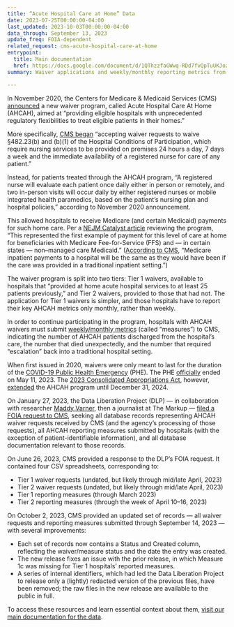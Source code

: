 ```yaml
---
title: “Acute Hospital Care at Home” Data
date: 2023-07-25T00:00:00-04:00
last_updated: 2023-10-03T00:00:00-04:00
data_through: September 13, 2023
update_freq: FOIA-dependent
related_request: cms-acute-hospital-care-at-home
entrypoint:
  title: Main documentation
  href: https://docs.google.com/document/d/1QThzzfaGWwq-RDd7fvQpTuUKJozBuQZJiFhcKt1ONX4/edit
summary: Waiver applications and weekly/monthly reporting metrics from hospitals participating in the Acute Hospital Care at Home program.

---
```


In November 2020, the Centers for Medicare & Medicaid Services (CMS) [announced](https://www.cms.gov/newsroom/press-releases/cms-announces-comprehensive-strategy-enhance-hospital-capacity-amid-covid-19-surge) a new waiver program, called Acute Hospital Care At Home (AHCAH), aimed at “providing eligible hospitals with unprecedented regulatory flexibilities to treat eligible patients in their homes.”

More specifically, [CMS began](https://qualitynet.cms.gov/acute-hospital-care-at-home) “accepting waiver requests to waive §482.23(b) and (b)(1) of the Hospital Conditions of Participation, which require nursing services to be provided on premises 24 hours a day, 7 days a week and the immediate availability of a registered nurse for care of any patient.”

Instead, for patients treated through the AHCAH program, “A registered nurse will evaluate each patient once daily either in person or remotely, and two in-person visits will occur daily by either registered nurses or mobile integrated health paramedics, based on the patient’s nursing plan and hospital policies,” according to November 2020 announcement.

This allowed hospitals to receive Medicare (and certain Medicaid) payments for such home care. Per a [NEJM Catalyst article](https://catalyst.nejm.org/doi/full/10.1056/CAT.21.0338) reviewing the program, “This represented the first example of payment for this level of care at home for beneficiaries with Medicare Fee-for-Service (FFS) and — in certain states — non–managed care Medicaid.” ([According to CMS](https://qualitynet.cms.gov/acute-hospital-care-at-home/resources#tab2), “Medicare inpatient payments to a hospital will be the same as they would have been if the care was provided in a traditional inpatient setting.”)

The waiver program is split into two tiers: Tier 1 waivers, available to hospitals that “provided at home acute hospital services to at least 25 patients previously,” and Tier 2 waivers, provided to those that had not. The application for Tier 1 waivers is simpler, and those hospitals have to report their key AHCAH metrics only monthly, rather than weekly.

In order to continue participating in the program, hospitals with AHCAH waivers must submit [weekly/monthly metrics](https://qualitynet.cms.gov/acute-hospital-care-at-home/measures) (called “measures”) to CMS, indicating the number of AHCAH patients discharged from the hospital’s care, the number that died unexpectedly, and the number that required “escalation” back into a traditional hospital setting.

When first issued in 2020, waivers were only meant to last for the duration of the [COVID-19 Public Health Emergency](https://www.hhs.gov/coronavirus/covid-19-public-health-emergency/index.html) (PHE). The PHE [officially](https://www.hhs.gov/about/news/2023/05/09/fact-sheet-end-of-the-covid-19-public-health-emergency.html) ended on May 11, 2023. The [2023 Consolidated Appropriations Act](https://appropriations.house.gov/sites/democrats.appropriations.house.gov/files/FY23%20Summary%20of%20Appropriations%20Provisions.pdf), however, [extended](https://www.cmhealthlaw.com/2023/01/hospital-at-home-programs-extended-but-final-push-is-needed/) the AHCAH program until December 31, 2024.

On January 27, 2023, the Data Liberation Project (DLP) — in collaboration with researcher [Maddy Varner](https://maddy.zone/), then a journalist at The Markup — [filed a FOIA request to CMS](https://www.data-liberation-project.org/requests/cms-acute-hospital-care-at-home/), seeking all database records representing AHCAH waiver requests received by CMS (and the agency’s processing of those requests), all AHCAH reporting measures submitted by hospitals (with the exception of patient-identifiable information), and all database documentation relevant to those records.

On June 26, 2023, CMS provided a response to the DLP’s FOIA request. It contained four CSV spreadsheets, corresponding to:

- Tier 1 waiver requests (undated, but likely through mid/late April, 2023)
- Tier 2 waiver requests (undated, but likely through mid/late April, 2023)
- Tier 1 reporting measures (through March 2023)
- Tier 2 reporting measures (through the week of April 10–16, 2023)

On October 2, 2023, CMS provided an updated set of records — all waiver requests and reporting measures submitted through September 14, 2023 — with several improvements:

- Each set of records now contains a Status and Created column, reflecting the waiver/measure status and the date the entry was created.
- The new release fixes an issue with the prior release, in which Measure 1c was missing for Tier 1 hospitals’ reported measures.
- A series of internal identifiers, which had led the Data Liberation Project to release only a (lightly) redacted version of the previous files, have been removed; the raw files in the new release are available to the public in full.

To access these resources and learn essential context about them, [visit our main documentation for the data](https://docs.google.com/document/d/1QThzzfaGWwq-RDd7fvQpTuUKJozBuQZJiFhcKt1ONX4/edit).
